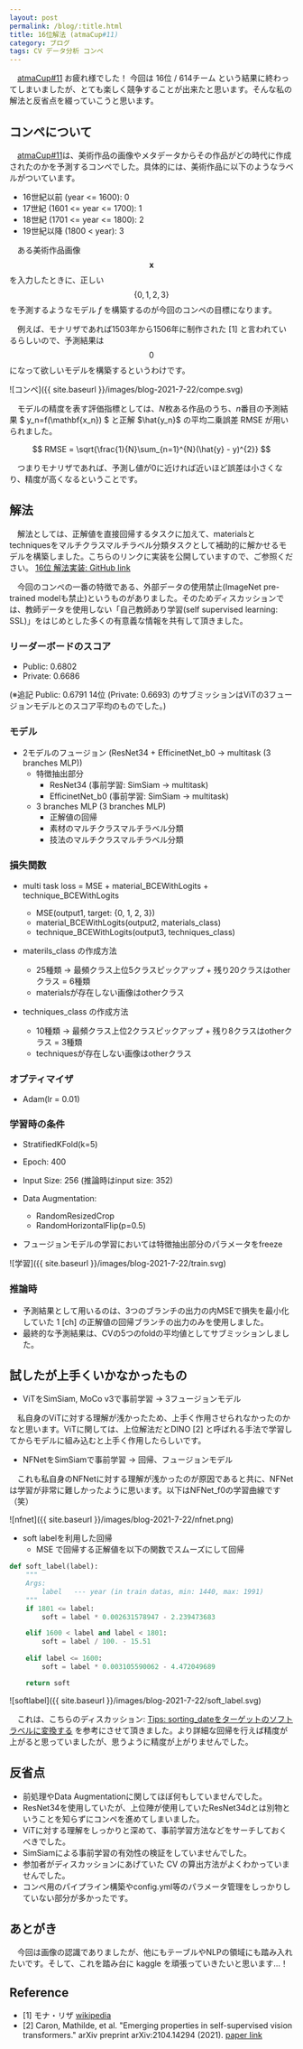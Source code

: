```yaml
---
layout: post
permalink: /blog/:title.html
title: 16位解法 (atmaCup#11)
category: ブログ
tags: CV データ分析 コンペ
---
```

　[atmaCup#11](https://www.guruguru.science/competitions/17) お疲れ様でした！ 今回は 16位 / 614チーム という結果に終わってしまいましたが、とても楽しく競争することが出来たと思います。そんな私の解法と反省点を綴っていこうと思います。
<!--more-->

## コンペについて
　[atmaCup#11](https://www.guruguru.science/competitions/17)は、美術作品の画像やメタデータからその作品がどの時代に作成されたのかを予測するコンペでした。具体的には、美術作品に以下のようなラベルがついています。
* 16世紀以前 (year <= 1600): 0
* 17世紀 (1601 <= year <= 1700): 1
* 18世紀 (1701 <= year <= 1800): 2
* 19世紀以降 (1800 < year): 3

　ある美術作品画像 $$ \mathbf{x} $$ を入力したときに、正しい $$ \{ 0, 1, 2, 3 \} $$ を予測するようなモデル $f$ を構築するのが今回のコンペの目標になります。

　例えば、モナリザであれば1503年から1506年に制作された [1] と言われているらしいので、予測結果は$$ 0 $$になって欲しいモデルを構築するというわけです。

![コンペ]({{ site.baseurl }}/images/blog-2021-7-22/compe.svg)

　モデルの精度を表す評価指標としては、$N$枚ある作品のうち、$n$番目の予測結果 $ y_n=f(\mathbf{x_n}) $ と正解 $\hat{y_n}$ の平均二乗誤差 RMSE が用いられました。

$$ RMSE = \sqrt{\frac{1}{N}\sum_{n=1}^{N}(\hat{y} - y)^{2}} $$

　つまりモナリザであれば、予測し値が0に近ければ近いほど誤差は小さくなり、精度が高くなるということです。

## 解法
　解法としては、正解値を直接回帰するタスクに加えて、materialsとtechniquesをマルチクラスマルチラベル分類タスクとして補助的に解かせるモデルを構築しました。こちらのリンクに実装を公開していますので、ご参照ください。 [16位 解法実装: GitHub link](https://github.com/junprog/atmaCup11)

　今回のコンペの一番の特徴である、外部データの使用禁止(ImageNet pre-trained modelも禁止)というものがありました。そのためディスカッションでは、教師データを使用しない「自己教師あり学習(self supervised learning: SSL)」をはじめとした多くの有意義な情報を共有して頂きました。

### リーダーボードのスコア
* Public:  0.6802
* Private: 0.6686

(※追記 Public: 0.6791 14位 (Private: 0.6693) のサブミッションはViTの3フュージョンモデルとのスコア平均のものでした。)

### モデル
* 2モデルのフュージョン (ResNet34 + EfficinetNet_b0 -> multitask (3 branches MLP))
    * 特徴抽出部分
        * ResNet34 (事前学習: SimSiam -> multitask)
        * EfficinetNet_b0 (事前学習: SimSiam -> multitask)
    * 3 branches MLP (3 branches MLP)
        * 正解値の回帰
        * 素材のマルチクラスマルチラベル分類
        * 技法のマルチクラスマルチラベル分類

### 損失関数
* multi task loss = MSE + material_BCEWithLogits + technique_BCEWithLogits
    * MSE(output1, target: {0, 1, 2, 3})
    * material_BCEWithLogits(output2, materials_class)
    * technique_BCEWithLogits(output3, techniques_class)

* materils_class の作成方法
    * 25種類 -> 最頻クラス上位5クラスピックアップ + 残り20クラスはotherクラス = 6種類
    * materialsが存在しない画像はotherクラス

* techniques_class の作成方法
    * 10種類 -> 最頻クラス上位2クラスピックアップ + 残り8クラスはotherクラス = 3種類
    * techniquesが存在しない画像はotherクラス

### オプティマイザ
* Adam(lr = 0.01)

### 学習時の条件
* StratifiedKFold(k=5)
* Epoch: 400
* Input Size: 256 (推論時はinput size: 352)
* Data Augmentation:
    * RandomResizedCrop
    * RandomHorizontalFlip(p=0.5)

* フュージョンモデルの学習においては特徴抽出部分のパラメータをfreeze

![学習]({{ site.baseurl }}/images/blog-2021-7-22/train.svg)

### 推論時
* 予測結果として用いるのは、3つのブランチの出力の内MSEで損失を最小化していた 1 [ch] の正解値の回帰ブランチの出力のみを使用しました。
* 最終的な予測結果は、CVの5つのfoldの平均値としてサブミッションしました。

## 試したが上手くいかなかったもの
* ViTをSimSiam, MoCo v3で事前学習 -> 3フュージョンモデル

　私自身のViTに対する理解が浅かったため、上手く作用させられなかったのかなと思います。ViTに関しては、上位解法だとDINO [2] と呼ばれる手法で学習してからモデルに組み込むと上手く作用したらしいです。

* NFNetをSimSiamで事前学習 -> 回帰、フュージョンモデル

　これも私自身のNFNetに対する理解が浅かったのが原因であると共に、NFNetは学習が非常に難しかったように思います。以下はNFNet_f0の学習曲線です（笑）

![nfnet]({{ site.baseurl }}/images/blog-2021-7-22/nfnet.png)

* soft labelを利用した回帰
    * MSE で回帰する正解値を以下の関数でスムーズにして回帰

```python
def soft_label(label):
    """
    Args:
        label   --- year (in train datas, min: 1440, max: 1991)
    """
    if 1801 <= label:
        soft = label * 0.002631578947 - 2.239473683

    elif 1600 < label and label < 1801:
        soft = label / 100. - 15.51
    
    elif label <= 1600:
        soft = label * 0.003105590062 - 4.472049689

    return soft
```

![softlabel]({{ site.baseurl }}/images/blog-2021-7-22/soft_label.svg)

　これは、こちらのディスカッション: [Tips: sorting_dateをターゲットのソフトラベルに変換する](https://www.guruguru.science/competitions/17/discussions/000d76a9-fc4b-443e-95f2-5c066c0f3108/) を参考にさせて頂きました。より詳細な回帰を行えば精度が上がると思っていましたが、思うように精度が上がりませんでした。

## 反省点
* 前処理やData Augmentationに関してほぼ何もしていませんでした。
* ResNet34を使用していたが、上位陣が使用していたResNet34dとは別物ということを知らずにコンペを進めてしまいました。
* ViTに対する理解をしっかりと深めて、事前学習方法などをサーチしておくべきでした。　
* SimSiamによる事前学習の有効性の検証をしていませんでした。
* 参加者がディスカッションにあげていた CV の算出方法がよくわかっていませんでした。
* コンペ用のパイプライン構築やconfig.yml等のパラメータ管理をしっかりしていない部分が多かったです。

## あとがき
　今回は画像の認識でありましたが、他にもテーブルやNLPの領域にも踏み入れたいです。そして、これを踏み台に kaggle を頑張っていきたいと思います...！

## Reference
* [1] モナ・リザ [wikipedia](https://ja.wikipedia.org/wiki/%E3%83%A2%E3%83%8A%E3%83%BB%E3%83%AA%E3%82%B6)
* [2] Caron, Mathilde, et al. "Emerging properties in self-supervised vision transformers." arXiv preprint arXiv:2104.14294 (2021). [paper link](https://arxiv.org/abs/2104.14294)